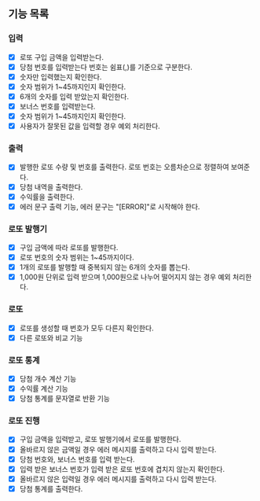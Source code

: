 ## 기능 목록

### 입력
- [x] 로또 구입 금액을 입력받는다.
- [x] 당첨 번호를 입력받는다 번호는 쉼표(,)를 기준으로 구분한다.
 - [x] 숫자만 입력했는지 확인한다. 
 - [x] 숫자 범위가 1~45까지인지 확인한다.
 - [x] 6개의 숫자를 입력 받았는지 확인한다.
- [x] 보너스 번호를 입력받는다.
 - [x] 숫자 범위가 1~45까지인지 확인한다.
- [x] 사용자가 잘못된 값을 입력할 경우 예외 처리한다.

### 출력
- [x] 발행한 로또 수량 및 번호를 출력한다. 로또 번호는 오름차순으로 정렬하여 보여준다.
- [x] 당첨 내역을 출력한다.
- [x] 수익률을 출력한다.
- [x] 에러 문구 출력 기능, 에러 문구는 "[ERROR]"로 시작해야 한다.

### 로또 발행기
- [x] 구입 금액에 따라 로또를 발행한다.
 - [x] 로또 번호의 숫자 범위는 1~45까지이다.
 - [x] 1개의 로또를 발행할 때 중복되지 않는 6개의 숫자를 뽑는다.
 - [x] 1,000원 단위로 입력 받으며 1,000원으로 나누어 떨어지지 않는 경우 예외 처리한다.

### 로또
- [x] 로또를 생성할 때 번호가 모두 다른지 확인한다.
- [x] 다른 로또와 비교 기능

### 로또 통계
- [x] 당첨 개수 계산 기능
- [x] 수익률 계산 기능
- [x] 당첨 통계를 문자열로 반환 기능

### 로또 진행
- [x] 구입 금액을 입력받고, 로또 발행기에서 로또를 발행한다.
 - [x] 올바르지 않은 금액일 경우 에러 메시지를 출력하고 다시 입력 받는다.
- [x] 당첨 번호와, 보너스 번호를 입력 받는다.
 - [x] 입력 받은 보너스 번호가 입력 받은 로또 번호에 겹치지 않는지 확인한다.
 - [x] 올바르지 않은 입력일 경우 에러 메시지를 출력하고 다시 입력 받는다.
- [x] 당첨 통계를 출력한다.